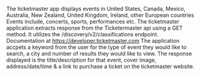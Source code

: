 The ticketmaster app displays events in United States, Canada, Mexico, Australia, New Zealand, United Kingdom, Ireland, other European countries
Events include, concerts, sports, performances etc.
The ticketmaster application extracts response from the Ticketermaster api using a GET method. 
It utilizes the /discovery/v2/classifications endpoint. Documentation at https://developer.ticketmaster.com 
The application accpets a keyword from the user for the type of event they would like to search, a city and number of results they would like to view.
The response displayed is the title/description for that event, cover image, address/date/time & a link to purchase a ticket on 
the ticketmaster website.
